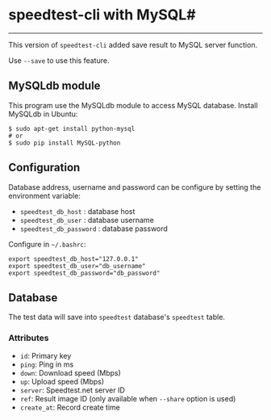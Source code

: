 # speedtest-cli with MySQL#
---
This version of `speedtest-cli` added save result to MySQL server function.

Use `--save` to use this feature.

## MySQLdb module ##
This program use the MySQLdb module to access MySQL database.
Install MySQLdb in Ubuntu:
```
$ sudo apt-get install python-mysql
# or
$ sudo pip install MySQL-python
```

## Configuration ##
Database address, username and password can be configure by setting the environment variable: 
 * `speedtest_db_host` : database host
 * `speedtest_db_user` : database username
 * `speedtest_db_password` : database password

Configure in `~/.bashrc`:
```
export speedtest_db_host="127.0.0.1"
export speedtest_db_user="db_username"
export speedtest_db_password="db_password"
```

## Database ##
The test data will save into `speedtest` database's `speedtest` table.

### Attributes ###
* `id`: Primary key
* `ping`: Ping in ms
* `down`: Download speed (Mbps)
* `up`: Upload speed (Mbps)
* `server`: Speedtest.net server ID
* `ref`:  Result image ID (only available when `--share` option is used)
* `create_at`: Record create time